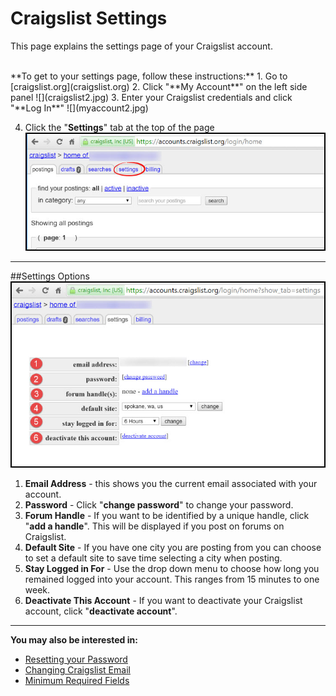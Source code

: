 # Craigslist Settings
This page explains the settings page of your Craigslist account.

<br>
**To get to your settings page, follow these instructions:**
1. Go to [craigslist.org](craigslist.org)
2. Click "**My Account**" on the left side panel
![](craigslist2.jpg)
3. Enter your Craigslist credentials and click "**Log In**"
![](myaccount2.jpg)

4. Click the "**Settings**" tab at the top of the page
![](craigslist3.jpg)

---
##Settings Options
![](craigslist4.jpg)

1. **Email Address** - this shows you the current email associated with your account.<br>
2. **Password** - Click "**change password**" to change your password. <br>
3. **Forum Handle** - If you want to be identified by a unique handle, click "**add a handle**". This will be displayed if you post on forums on Craigslist.<br>
4. **Default Site** - If you have one city you are posting from you can choose to set a default site to save time selecting a city when posting.<br>
5. **Stay Logged in For** - Use the drop down menu to choose how long you remained logged into your account. This ranges from 15 minutes to one week. <br>
6. **Deactivate This Account** - If you want to deactivate your Craigslist account, click "**deactivate account**".

---
**You may also be interested in:**
- [Resetting your Password](http://docs.rooof.com/resetcraigslist_password_md.html)
- [Changing Craigslist Email](http://docs.rooof.com/changecraigslist_email_md.html)
- [Minimum Required Fields](http://docs.rooof.com/requiredfields_md.html)